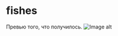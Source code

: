 # fishes
Превью того, что получилось.
![Image alt](https://github.com/BogoroditskayaEkaterina/fishes/raw/main/fishes/main/static/img/скрин1.png)
